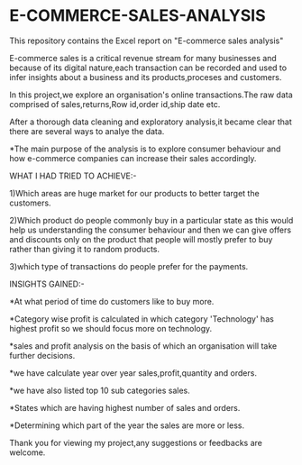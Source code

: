 # E-COMMERCE-SALES-ANALYSIS
This repository contains the Excel report on "E-commerce sales analysis"

E-commerce sales is a critical revenue stream for many businesses and because of its digital nature,each transaction can be recorded and used to infer insights about a business and its products,proceses and customers.

In this project,we explore an organisation's online transactions.The raw data comprised of sales,returns,Row id,order id,ship date etc.

After a thorough data cleaning and exploratory analysis,it became clear that there are several ways to analye the data.

*The main purpose of the analysis is to explore consumer behaviour and how e-commerce companies can increase their sales accordingly.

WHAT I HAD TRIED TO ACHIEVE:-

1)Which areas are huge market for our products to better target the customers.

2)Which product do people commonly buy in a particular state as this would help us understanding the consumer behaviour and then we can give offers and discounts only on the product that people will mostly prefer to buy rather than giving it to random products.

3)which type of transactions do people prefer for the payments.

INSIGHTS GAINED:-

*At what period of time do customers like to buy more.

*Category wise profit is calculated in which category 'Technology' has highest profit so we should focus more on technology.

*sales and profit analysis on the basis of which an organisation will take further decisions.

*we have calculate year over year sales,profit,quantity and orders.

*we have also listed top 10 sub categories sales.

*States which are having highest number of sales and orders.

*Determining which part of the year the sales are more or less.

Thank you for viewing my project,any suggestions or feedbacks are welcome.
